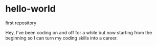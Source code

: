 # hello-world
first repository

Hey, I've been coding on and off for a while but now starting 
from the beginning so I can turn my coding skills into a career.
